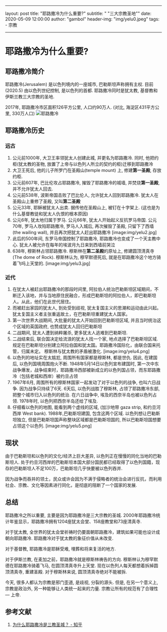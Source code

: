 
---
layout:     post
title:      "耶路撒冷为什么重要?"
subtitle:   " \"三大宗教圣地\""
date:       2020-05-09 12:00:00
author:     "gambol"
header-img: "img/yelu0.jpeg"
tags:
    - 宗教

--- 

# 耶路撒冷为什么重要?
## 耶路撒冷简介
耶路撒冷(Jerusalem) 是以色列境内的一座城市, 巴勒斯坦声称拥有主权. 目前(2020.5) 由以色列世纪控制, 是以色列的首都. 
耶路撒冷同时是犹太教, 基督教和伊斯兰教三大宗教的圣地.

2017年, 耶路撒冷市区面积126平方公里, 人口约90万人. (对比, 海淀区431平方公里, 330万人口)
![耶路撒冷](img/yelu1.png)

## 耶路撒冷历史
### 远古
1. 公元前1000年, 大卫王率领犹太人创建此城, 并更名为耶路撒冷.  同时,  他把约柜(犹太教的圣物, 放置了上帝与以色列人所立的契约的柜)迁移到耶路撒冷
2. 大卫王死后, 他的儿子所罗门在圣殿山(temple mount) 上, 修建**第一圣殿**, 存放约柜.
3. 公元前607年, 巴比伦攻占耶路撒冷,  摧毁了耶路撒冷的城墙, 并焚烧**第一圣殿**,  并不允许犹太人回去.
4. 公元前538年, 波斯帝国击败了巴比伦人,  允许犹太人回到耶路撒冷.  犹太人在圣殿山上重修了圣殿, 又叫**第二圣殿**
5. 公元33年, 耶稣被犹太人出卖. 据传他在圣殿山上, 被钉在十字架上. (这也是为什么基督教徒和犹太人仇恨的根本原因)
6. 公元6年, 犹太地归属于罗马.  公元66年, 犹太人开始起义反抗罗马帝国. 公元70年, 罗马人攻陷耶路撒冷, 罗马人入城后, 再次摧毁了圣殿, 只留下了西墙(the wailing wall), 并且再次把犹太人赶出耶路撒冷
[image:img/yelu2.jpg]
7. 此后的500年间, 东罗马帝国控制了耶路撒冷, 耶路撒冷也变成了一个天主教中心. 犹太人被允许在每年的埃波月九日来到西墙前哭泣
8. 638年, 穆斯林占领耶路撒冷. 穆斯林在**第二圣殿**的原址上, 修建圆顶清真寺(The dome of Rock).   穆斯林认为, 穆罕默德死后, 就是在耶路撒冷这个地方骑着飞吗上天堂的.
[image:img/yelu3.jpg]

### 近代
1. 在犹太人被赶出耶路撒冷的那段时间里,  阿拉伯人统治巴勒斯坦区域期间，不断迁入该地，并与当地原住民融合，形成巴勒斯坦的阿拉伯人，即巴勒斯坦人。从此，他们在此世代居住。
2. 而被赶出家园的犹太人, 到处受到歧视,  犹太复国主义的思潮和运动由此兴起。犹太复国主义者主张重返故土，在巴勒斯坦重建犹太人国家。 
3. 第一次世界大战期间,  大批量的犹太人开始回到巴勒斯坦区域, 并且当时统治这个区域的英国政府, 也赞成犹太人回归巴勒斯坦
4. 二战期间,  犹太人遭到纳粹屠杀, 更多犹太人逃难到巴勒斯坦.
5. 二战结束后, 联合国决定给流浪的犹太人找一个家,   地点选择了巴勒斯坦区域. 规定在巴勒斯坦分别建立阿拉伯国和犹太国。耶路撒冷国际化，由联合国来托管，归属未定。  穆斯林与犹太教的矛盾被激化.
[image:img/yelu4.png]
6. 以色列的地址实在太尴尬, 周围所有国家都是穆斯林, 都是世仇. 因此, 在建国后, 以色列国境周围炮火不断. 1948年5月14日以色列宣布建国时, 第一次中东战争爆发，战争结束时，耶路撒冷西部被新成立的以色列国占领，而东耶路撒冷（包括老城和西岸）被约旦占领
7. 1967年6月, 周围所有的穆斯林国家一起发动了对于以色列的战争, 也叫六日战争. 因为战争只持续了6天. 6天后, 以色列战胜了穆斯林, 占领了耶路撒冷东部, 把整个城市归入以色列的统治.
在六日战争中, 埃及的西奈半岛也被以色列占领. 1978年时, 以色列把西奈半岛还给了埃及.
8. 仔细看以色列的地图, 能看到两个虚线的区域, (加沙地带 gaza strip, 和约旦河西岸 West bank).  1988年,巴勒斯坦建国, 包含这两个区域.   以色列想让巴勒斯坦独立,  但是巴勒斯坦国声称整块区域都是巴勒斯坦国的, 所以巴勒斯坦国想要占领这个以色列.
[image:img/yelu5.png]


## 现状
由于巴勒斯坦和以色列的文化/经济上巨大差异, 以色列正在慢慢的同化当地的巴勒斯坦人.
处于约旦河西岸的巴勒斯坦本国大部分国民都已经取得了以色列国籍，现存的巴勒斯坦人不足100万，巴勒斯坦几乎快要被以色列吞并.

因为战争而吞并的领土，民众或许会因为不满于侵略者的统治会进行反抗，而利用社会、宗教、文化等因素进行同化，是彻底的阻断了一个国家的发展.

## 总结
耶路撒冷之所以重要, 主要是因为耶路撒冷是三大宗教的圣城.  2000年耶路撒冷统计年鉴显示，耶路撒冷拥有1204座犹太会堂、158座教堂和73座清真寺.

对于犹太教,  全世界的犹太会堂祈祷时仍要面朝耶路撒冷，建筑如果可能也设计成朝向耶路撒冷. 耶路撒冷对于犹太教的象征价值从未改变.

对于基督教,  耶路撒冷是耶稣受难, 埋葬和将来复活的地方.

对于伊斯兰教,  在麦加之前，耶路撒冷就是穆斯林祷告的方向. 穆斯林认为穆罕默德在耶路撒冷骑着飞马, 在圆顶清真寺升上天堂.  现在以色列人每天都想着拆掉圆顶清真寺, 重建圣殿.  对于穆斯林来说, 圆顶清真寺绝对不能被拆.

今天, 很多人都认为宗教是邪门歪道, 是歧视, 分裂的源头. 但是, 在另一个意义上, 宗教是政治外, 另一种能够让人类统一起来的力量.  宗教让所有的规范有了合理性 — 上帝. 


## 参考文献
1. [为什么耶路撒冷是三教圣城？ - 知乎](https://www.zhihu.com/question/19658655)



